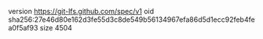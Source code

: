 version https://git-lfs.github.com/spec/v1
oid sha256:27e46d80e162d3fe55d3c8de549b56134967efa86d5d1ecc92feb4fea0f5af93
size 4504

